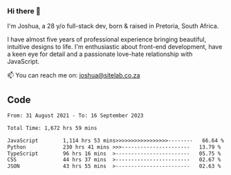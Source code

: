 ### Hi there 👋

I'm Joshua, a 28 y/o full-stack dev, born & raised in Pretoria, South Africa. 

I have almost five years of professional experience bringing beautiful, intuitive designs to life. I'm enthusiastic about front-end development, have a keen eye for detail and a passionate love-hate relationship with JavaScript.

📫 You can reach me on: joshua@sitelab.co.za

## **Code**

<!--START_SECTION:waka-->

```txt
From: 31 August 2021 - To: 16 September 2023

Total Time: 1,672 hrs 59 mins

JavaScript        1,114 hrs 53 mins>>>>>>>>>>>>>>>>>--------   66.64 %
Python            230 hrs 41 mins >>>----------------------   13.79 %
TypeScript        96 hrs 16 mins  >------------------------   05.75 %
CSS               44 hrs 37 mins  >------------------------   02.67 %
JSON              43 hrs 55 mins  >------------------------   02.63 %
```

<!--END_SECTION:waka-->
